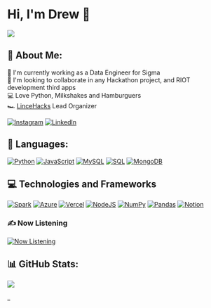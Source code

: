 # Hi, I'm Drew 👋
![](https://quotes-github-readme.vercel.app/api?type=horizontal&theme=dark)

## 💫 About Me:
🔭 I'm currently working as a Data Engineer for Sigma<br>🚀 I'm looking to collaborate in any Hackathon project, and RIOT development third apps<br>💻 Love Python, Milkshakes and Hamburguers<br>🏎️ [LinceHacks](https://www.youtube.com/watch?v=Dth5Ww4ZH-A) Lead Organizer

[![Instagram](https://img.shields.io/badge/Instagram-E4405F?style=for-the-badge&logo=Instagram&logoColor=white)](https://instagram.com/https://www.instagram.com/drewdleon/) [![LinkedIn](https://img.shields.io/badge/LinkedIn-0077B5?style=for-the-badge&logo=linkedin&logoColor=white)](https://linkedin.com/in/https://www.linkedin.com/in/andleoncastilleja/) 

## 🧠 Languages:
[![Python](https://img.shields.io/badge/python-black?style=for-the-badge&logo=python)](https://github.com/DrewDLeon)
[![JavaScript](https://img.shields.io/badge/javascript-black?style=for-the-badge&logo=javascript)](https://github.com/DrewDLeon)
[![MySQL](https://img.shields.io/badge/mysql-black?style=for-the-badge&logo=mysql)](https://github.com/DrewDLeon)
[![SQL](https://img.shields.io/badge/sql-black?style=for-the-badge&logo=mysql)](https://github.com/I-Am-Xil)
[![MongoDB](https://img.shields.io/badge/mongodb-black?style=for-the-badge&logo=mongodb)](https://github.com/DrewDLeon)



## 💻 Technologies and Frameworks

[![Spark](https://img.shields.io/badge/Apache%20Spark-000000?style=for-the-badge&logo=apachespark&logoColor=white)](https://github.com/DrewDLeon)
[![Azure](https://img.shields.io/badge/Microsoft%20Azure-black?style=for-the-badge&logo=mazure)](https://github.com/DrewDLeon)
[![Vercel](https://img.shields.io/badge/Vercel-black?style=for-the-badge&logo=vercel)](https://github.com/DrewDLeon)
[![NodeJS](https://img.shields.io/badge/Node.JS-black?style=for-the-badge&logo=node.js)](https://github.com/DrewDLeon)
[![NumPy](https://img.shields.io/badge/numpy-black?style=for-the-badge&logo=numpy)](https://github.com/DrewDLeon)
[![Pandas](https://img.shields.io/badge/pandas-black?style=for-the-badge&logo=pandas)](https://github.com/DrewDLeon)
[![Notion](https://img.shields.io/badge/Notion-black?style=for-the-badge&logo=notion)](https://github.com/DrewDLeon)

### ✍️ Now Listening
[![Now Listening](https://spotify-github-profile.kittinanx.com/api/view?uid=rebel.kim73&cover_image=true&theme=novatorem&show_offline=false&background_color=121212&interchange=true&bar_color=53b14f&bar_color_cover=false)](https://spotify-github-profile.kittinanx.com/api/view?uid=rebel.kim73&redirect=true)


## 📊 GitHub Stats:

![](https://github-readme-stats.vercel.app/api/top-langs/?username=DrewDLeon&theme=dark&hide=jupyter%20notebook,_border=true&include_all_commits=true&count_private=true&layout=compact)



<!-- Proudly created with GPRM ( https://gprm.itsvg.in ) -->_
